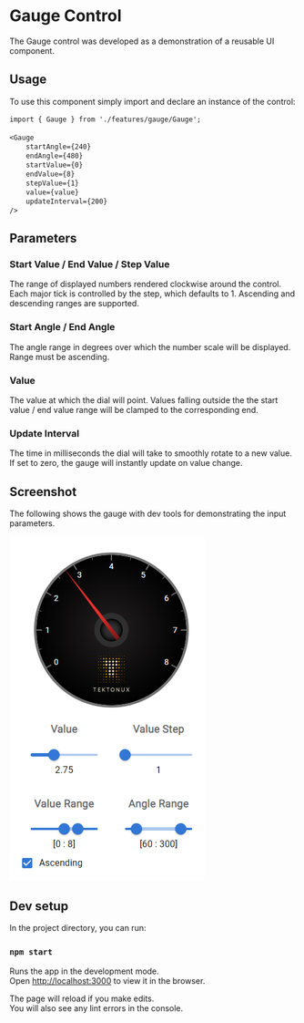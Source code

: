 # Gauge Control

The Gauge control was developed as a demonstration of a reusable UI component.

## Usage

To use this component simply import and declare an instance of the control:
```
import { Gauge } from './features/gauge/Gauge';

<Gauge
    startAngle={240}
    endAngle={480}
    startValue={0}
    endValue={8}
    stepValue={1}
    value={value}
    updateInterval={200}
/>
```

## Parameters

### Start Value / End Value / Step Value
The range of displayed numbers rendered clockwise around the control. Each major tick is controlled by the step, which defaults to 1. Ascending and descending ranges are supported.

### Start Angle / End Angle
The angle range in degrees over which the number scale will be displayed. Range must be ascending.

### Value
The value at which the dial will point. Values falling outside the the start value / end value range will be clamped to the corresponding end.

### Update Interval
The time in milliseconds the dial will take to smoothly rotate to a new value. If set to zero, the gauge will instantly update on value change.

## Screenshot
The following shows the gauge with dev tools for demonstrating the input parameters.

![Screenshot](screenshot.png)


## Dev setup

In the project directory, you can run:

### `npm start`

Runs the app in the development mode.\
Open [http://localhost:3000](http://localhost:3000) to view it in the browser.

The page will reload if you make edits.\
You will also see any lint errors in the console.
